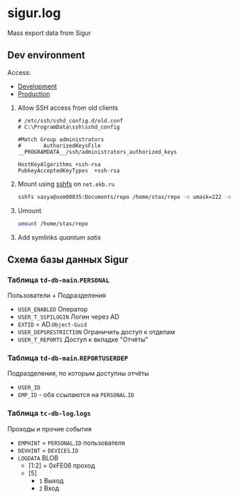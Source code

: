# sigur.log
Mass export data from Sigur

## Dev environment

Access:
- [Development]
- [Production]

[Development]: https://nc.ekb.ru/omz/service/sgr/
[Production]: https://nc.ekb.ru/omz/service/sigur/


1) Allow SSH access from old clients
    ```
    # /etc/ssh/sshd_config.d/old.conf
    # C:\ProgramData\ssh\sshd_config

    #Match Group administrators
    #       AuthorizedKeysFile __PROGRAMDATA__/ssh/administrators_authorized_keys

    HostKeyAlgorithms +ssh-rsa
    PubkeyAcceptedKeyTypes  +ssh-rsa
    ```

2) Mount using [sshfs] on `net.ekb.ru`
    ```sh
    sshfs vasya@uxm00035:Documents/repo /home/stas/repo -o umask=222 -o allow_other
    ```

3) Umount
    ```sh
    umount /home/stas/repo
    ```

[sshfs]: https://github.com/libfuse/sshfs

3) Add symlinks *quantum satis*

## Схема базы данных Sigur

### Таблица `td-db-main`.`PERSONAL`

Пользователи + Подразделения

- `USER_ENABLED` Оператор
- `USER_T_SSPILOGIN` Логин через AD
- `EXTID` = AD.`Object-Guid`
- `USER_DEPSRESTRICTION` Ограничить доступ к отделам
- `USER_T_REPORTS` Доступ к вкладке "Отчёты"

### Таблица `td-db-main`.`REPORTUSERDEP`

Подразделения, по которым доступны отчёты

- `USER_ID`
- `EMP_ID` - оба ссылаются на `PERSONAL`.`ID`

### Таблица `tc-db-log`.`logs`

Проходы и прочие события

- `EMPHINT` = `PERSONAL`.`ID` пользователя
- `DEVHINT` = `DEVICES`.`ID`
- `LOGDATA` BLOB
    + [1:2] = 0xFE06 проход
    + [5]
      * `1` Выход
      * `2` Вход

